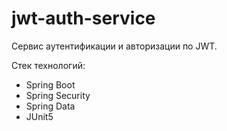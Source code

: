 # jwt-auth-service

Сервис аутентификации и авторизации по JWT.

Стек технологий:
- Spring Boot
- Spring Security
- Spring Data
- JUnit5